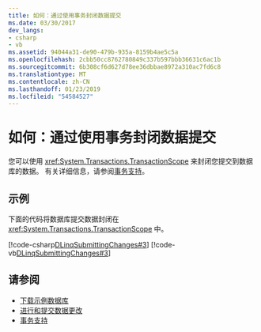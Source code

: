```yaml
---
title: 如何：通过使用事务封闭数据提交
ms.date: 03/30/2017
dev_langs:
- csharp
- vb
ms.assetid: 94044a31-de90-479b-935a-8159b4ae5c5a
ms.openlocfilehash: 2cbb50cc8762780849c337b597bbb36631c6ac1b
ms.sourcegitcommit: 6b308cf6d627d78ee36dbbae8972a310ac7fd6c8
ms.translationtype: MT
ms.contentlocale: zh-CN
ms.lasthandoff: 01/23/2019
ms.locfileid: "54584527"
---
```

# <a name="how-to-bracket-data-submissions-by-using-transactions"></a>如何：通过使用事务封闭数据提交
您可以使用 <xref:System.Transactions.TransactionScope> 来封闭您提交到数据库的数据。 有关详细信息，请参阅[事务支持](../../../../../../docs/framework/data/adonet/sql/linq/transaction-support.md)。  
  
## <a name="example"></a>示例  
 下面的代码将数据库提交数据封闭在 <xref:System.Transactions.TransactionScope> 中。  
  
 [!code-csharp[DLinqSubmittingChanges#3](../../../../../../samples/snippets/csharp/VS_Snippets_Data/DLinqSubmittingChanges/cs/Program.cs#3)]
 [!code-vb[DLinqSubmittingChanges#3](../../../../../../samples/snippets/visualbasic/VS_Snippets_Data/DLinqSubmittingChanges/vb/Module1.vb#3)]  
  
## <a name="see-also"></a>请参阅
- [下载示例数据库](../../../../../../docs/framework/data/adonet/sql/linq/downloading-sample-databases.md)
- [进行和提交数据更改](../../../../../../docs/framework/data/adonet/sql/linq/making-and-submitting-data-changes.md)
- [事务支持](../../../../../../docs/framework/data/adonet/sql/linq/transaction-support.md)
